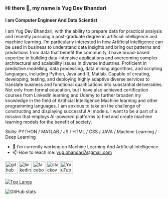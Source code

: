 ### Hi there 👋, my name is Yug Dev Bhandari
#### I am Computer Engineer And Data Scientist 
I am Yug Dev Bhandari, with the ability to prepare data for practical analysis and recently pursuing a post-graduate degree in artificial intelligence and machine learning. I’m particularly interested in how Artificial intelligence can be used in business to understand data insights and bring out patterns and predictions from data that benefit the community.
I have broad-based expertise in building data-intensive applications and overcoming complex architectural and scalability issues in diverse industries. Proficient in predictive modelling, data processing, data mining algorithms, and scripting languages, including Python, Java and R, Matlab. Capable of creating, developing, testing, and deploying highly adaptive diverse services to translate business and functional qualifications into substantial deliverables.
Not only from formal education, but I have also achieved certification courses from LinkedIn learning and Udemy to further broaden my knowledge in the field of Artificial Intelligence Machine learning and other programming languages. 
I am anxious to take on the challenge of constructing and displaying successful AI models. I want to be a part of a mission that employs AI-powered platforms to find and create machine learning models for the benefit of society.

Skills: PYTHON / MATLAB / JS / HTML / CSS / JAVA / Machine Learning / Deep Learning

- 🔭 I’m currently working on Machine Learning And Artificial Intelligence 
- 📫 How to reach me: yug.bhandari7@gmail.com 


[<img src='https://cdn.jsdelivr.net/npm/simple-icons@3.0.1/icons/github.svg' alt='github' height='40'>](https://github.com/theyug7)  [<img src='https://cdn.jsdelivr.net/npm/simple-icons@3.0.1/icons/linkedin.svg' alt='linkedin' height='40'>](https://www.linkedin.com/in/yugdevbhandari/)  [<img src='https://cdn.jsdelivr.net/npm/simple-icons@3.0.1/icons/facebook.svg' alt='facebook' height='40'>](https://www.facebook.com/trueheartprince)  [<img src='https://cdn.jsdelivr.net/npm/simple-icons@3.0.1/icons/stackoverflow.svg' alt='stackoverflow' height='40'>](https://stackoverflow.com/users/yug-bhandari)  [<img src='https://cdn.jsdelivr.net/npm/simple-icons@3.0.1/icons/youtube.svg' alt='YouTube' height='40'>](https://www.youtube.com/channel/UCIZLmWNSxxgrkbW_L4NJu_g)  

[![Top Langs](https://github-readme-stats.vercel.app/api/top-langs/?username=theyug7)](https://github.com/anuraghazra/github-readme-stats)

![GitHub stats](https://github-readme-stats.vercel.app/api?username=theyug7&show_icons=true)  



